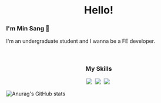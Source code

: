 <h1 align="center">Hello!</h1>

### I'm Min Sang 👋
I'm an undergraduate student and I wanna be a FE developer.
<br>
<br>
<br>

<h3 align="center">My Skills</h3>
<p align="center">
    <img src="https://img.shields.io/badge/React.js-120807?style=flat&logo=React&logoColor=white"/></a>&nbsp 
    <img src="https://img.shields.io/badge/Node.js-7cb602?style=flat&logo=Node.js&logoColor=white"/></a>&nbsp 
    <img src="https://img.shields.io/badge/Python-1E3F5A?style=flat&logo=Python&logoColor=white"/></a>&nbsp 
</p>

![Anurag's GitHub stats](https://github-readme-stats.vercel.app/api?username=devminsang&show_icons=true&theme=swift)
